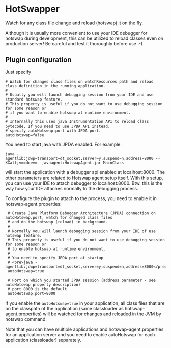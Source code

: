 HotSwapper
===========
Watch for any class file change and reload (hotswap) it on the fly.
 
Although it is usually more convenient to use your IDE debugger for hotswap during development, this
can be utilized to reload classes even on production server! Be careful and test it thoroughly before use :-)

Plugin configuration
--------------------
Just specify

    # Watch for changed class files on watchResources path and reload class definition in the running application.
    #
    # Usually you will launch debugging session from your IDE and use standard hotswap feature.
    # This property is useful if you do not want to use debugging session for some reason or
    # if you want to enable hotswap at runtime environment.
    #
    # Internally this uses java Instrumentation API to reload class bytecode. If you need to use JPDA API instead,
    # specify autoHotswap.port with JPDA port.
    autoHotswap=false

You need to start java with JPDA enabled. For example:

    java -agentlib:jdwp=transport=dt_socket,server=y,suspend=n,address=8000 --XXaltjvm=dcevm -javaagent:HotswapAgent.jar MainClass

will start the application with a debugger api enabled at localhost:8000. The other parameters are related to
Hotswap agent setup itself. With this setup, you can use your IDE to attach debugger to localhost:8000. Btw. this
is the way how your IDE attaches normally to the debugging process.

To configure the plugin to attach to the process, you need to enable it in hotswap-agent.properties:

     # Create Java Platform Debugger Architecture (JPDA) connection on autoHotswap.port, watch for changed class files
     # and do the hotswap (reload) in background.
     #
     # Normally you will launch debugging session from your IDE of use hotswap feature.
     # This property is useful if you do not want to use debugging session for some reason or
     # to enable hotswap at runtime environment.
     #
     # You need to specify JPDA port at startup
     # <pre>java -agentlib:jdwp=transport=dt_socket,server=y,suspend=n,address=8000</pre>
     autoHotswap=true

     # Port on which you started JPDA session (address parameter - see autoHotswap property description)
     # port 8000 is the default
     autoHotswap.port=8000

If you enable the `autoHotswap=true` in your application, all class files that are on the classpath of the application
(same classloader as hotswap-agent.properties) will be watched for changes and reloaded in the JVM by hotswap command.

Note that you can have multiple applications and hotswap-agent.properties for an application server and you need
to enable autoHotswap for each application (classloader) separately.

